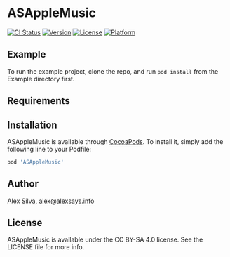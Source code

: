 # ASAppleMusic

[![CI Status](http://img.shields.io/travis/Alexsays/ASAppleMusic.svg?style=flat)](https://travis-ci.org/Alexsays/ASAppleMusic)
[![Version](https://img.shields.io/cocoapods/v/ASAppleMusic.svg?style=flat)](http://cocoapods.org/pods/ASAppleMusic)
[![License](https://img.shields.io/cocoapods/l/ASAppleMusic.svg?style=flat)](http://cocoapods.org/pods/ASAppleMusic)
[![Platform](https://img.shields.io/cocoapods/p/ASAppleMusic.svg?style=flat)](http://cocoapods.org/pods/ASAppleMusic)

## Example

To run the example project, clone the repo, and run `pod install` from the Example directory first.

## Requirements

## Installation

ASAppleMusic is available through [CocoaPods](http://cocoapods.org). To install
it, simply add the following line to your Podfile:

```ruby
pod 'ASAppleMusic'
```

## Author

Alex Silva, alex@alexsays.info

## License

ASAppleMusic is available under the CC BY-SA 4.0 license. See the LICENSE file for more info.

